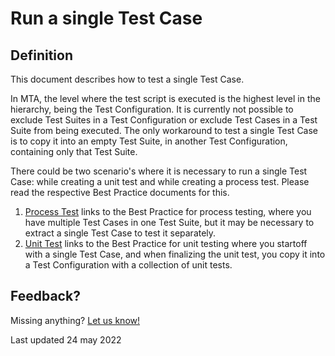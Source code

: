 # Run a single Test Case

## Definition

This document describes how to test a single Test Case.

In MTA, the level where the test script is executed is the highest level in the hierarchy, being the Test Configuration. It is currently not possible to exclude Test Suites in a Test Configuration or exclude Test Cases in a Test Suite from being executed. The only workaround to test a single Test Case is to copy it into an empty Test Suite, in another Test Configuration, containing only that Test Suite.

There could be two scenario's where it is necessary to run a single Test Case: while creating a unit test and while creating a process test. Please read the respective Best Practice documents for this.
1. [Process Test](../bestpractice/processtest) links to the Best Practice for process testing, where you have multiple Test Cases in one Test Suite, but it may be necessary to extract a single Test Case to test it separately.
2. [Unit Test](../bestpractice/unittest) links to the Best Practice for unit testing where you startoff with a single Test Case, and when finalizing the unit test, you copy it into a Test Configuration with a collection of unit tests.

## Feedback?
Missing anything? [Let us know!](mailto:support@menditect.com)

Last updated 24 may 2022